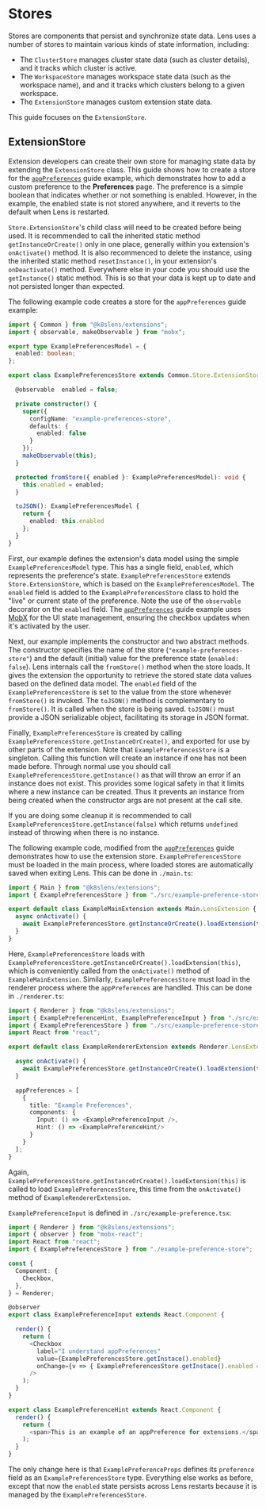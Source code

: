 # Stores

Stores are components that persist and synchronize state data. Lens uses a number of stores to maintain various kinds of state information, including:

* The `ClusterStore` manages cluster state data (such as cluster details), and it tracks which cluster is active.
* The `WorkspaceStore` manages workspace state data (such as the workspace name), and and it tracks which clusters belong to a given workspace.
* The `ExtensionStore` manages custom extension state data.

This guide focuses on the `ExtensionStore`.

## ExtensionStore

Extension developers can create their own store for managing state data by extending the `ExtensionStore` class.
This guide shows how to create a store for the [`appPreferences`](../renderer-extension#apppreferences) guide example, which demonstrates how to add a custom preference to the **Preferences** page.
The preference is a simple boolean that indicates whether or not something is enabled.
However, in the example, the enabled state is not stored anywhere, and it reverts to the default when Lens is restarted.

`Store.ExtensionStore`'s child class will need to be created before being used.
It is recommended to call the inherited static method `getInstanceOrCreate()` only in one place, generally within you extension's `onActivate()` method.
It is also recommenced to delete the instance, using the inherited static method `resetInstance()`, in your extension's `onDeactivate()` method.
Everywhere else in your code you should use the `getInstance()` static method.
This is so that your data is kept up to date and not persisted longer than expected.

The following example code creates a store for the `appPreferences` guide example:

``` typescript
import { Common } from "@k8slens/extensions";
import { observable, makeObservable } from "mobx";

export type ExamplePreferencesModel = {
  enabled: boolean;
};

export class ExamplePreferencesStore extends Common.Store.ExtensionStore<ExamplePreferencesModel> {

  @observable  enabled = false;

  private constructor() {
    super({
      configName: "example-preferences-store",
      defaults: {
        enabled: false
      }
    });
    makeObservable(this);
  }

  protected fromStore({ enabled }: ExamplePreferencesModel): void {
    this.enabled = enabled;
  }

  toJSON(): ExamplePreferencesModel {
    return {
      enabled: this.enabled
    };
  }
}
```

First, our example defines the extension's data model using the simple `ExamplePreferencesModel` type.
This has a single field, `enabled`, which represents the preference's state.
`ExamplePreferencesStore` extends `Store.ExtensionStore`, which is based on the `ExamplePreferencesModel`.
The `enabled` field is added to the `ExamplePreferencesStore` class to hold the "live" or current state of the preference.
Note the use of the `observable` decorator on the `enabled` field.
The [`appPreferences`](../renderer-extension#apppreferences) guide example uses [MobX](https://mobx.js.org/README.html) for the UI state management, ensuring the checkbox updates when it's activated by the user.

Next, our example implements the constructor and two abstract methods.
The constructor specifies the name of the store (`"example-preferences-store"`) and the default (initial) value for the preference state (`enabled: false`).
Lens internals call the `fromStore()` method when the store loads.
It gives the extension the opportunity to retrieve the stored state data values based on the defined data model.
The `enabled` field of the `ExamplePreferencesStore` is set to the value from the store whenever `fromStore()` is invoked.
The `toJSON()` method is complementary to `fromStore()`.
It is called when the store is being saved.
`toJSON()` must provide a JSON serializable object, facilitating its storage in JSON format.

Finally, `ExamplePreferencesStore` is created by calling `ExamplePreferencesStore.getInstanceOrCreate()`, and exported for use by other parts of the extension.
Note that `ExamplePreferencesStore` is a singleton.
Calling this function will create an instance if one has not been made before.
Through normal use you should call `ExamplePreferencesStore.getInstance()` as that will throw an error if an instance does not exist.
This provides some logical safety in that it limits where a new instance can be created.
Thus it prevents an instance from being created when the constructor args are not present at the call site.

If you are doing some cleanup it is recommended to call `ExamplePreferencesStore.getInstance(false)` which returns `undefined` instead of throwing when there is no instance.

The following example code, modified from the [`appPreferences`](../renderer-extension#apppreferences) guide demonstrates how to use the extension store.
`ExamplePreferencesStore` must be loaded in the main process, where loaded stores are automatically saved when exiting Lens.
This can be done in `./main.ts`:

``` typescript
import { Main } from "@k8slens/extensions";
import { ExamplePreferencesStore } from "./src/example-preference-store";

export default class ExampleMainExtension extends Main.LensExtension {
  async onActivate() {
    await ExamplePreferencesStore.getInstanceOrCreate().loadExtension(this);
  }
}
```

Here, `ExamplePreferencesStore` loads with `ExamplePreferencesStore.getInstanceOrCreate().loadExtension(this)`, which is conveniently called from the `onActivate()` method of `ExampleMainExtension`.
Similarly, `ExamplePreferencesStore` must load in the renderer process where the `appPreferences` are handled.
This can be done in `./renderer.ts`:

``` typescript
import { Renderer } from "@k8slens/extensions";
import { ExamplePreferenceHint, ExamplePreferenceInput } from "./src/example-preference";
import { ExamplePreferencesStore } from "./src/example-preference-store";
import React from "react";

export default class ExampleRendererExtension extends Renderer.LensExtension {

  async onActivate() {
    await ExamplePreferencesStore.getInstanceOrCreate().loadExtension(this);
  }

  appPreferences = [
    {
      title: "Example Preferences",
      components: {
        Input: () => <ExamplePreferenceInput />,
        Hint: () => <ExamplePreferenceHint/>
      }
    }
  ];
}
```

Again, `ExamplePreferencesStore.getInstanceOrCreate().loadExtension(this)` is called to load `ExamplePreferencesStore`, this time from the `onActivate()` method of `ExampleRendererExtension`.

`ExamplePreferenceInput` is defined in `./src/example-preference.tsx`:

``` typescript
import { Renderer } from "@k8slens/extensions";
import { observer } from "mobx-react";
import React from "react";
import { ExamplePreferencesStore } from "./example-preference-store";

const {
  Component: {
    Checkbox,
  },
} = Renderer;

@observer
export class ExamplePreferenceInput extends React.Component {

  render() {
    return (
      <Checkbox
        label="I understand appPreferences"
        value={ExamplePreferencesStore.getInstace().enabled}
        onChange={v => { ExamplePreferencesStore.getInstace().enabled = v; }}
      />
    );
  }
}

export class ExamplePreferenceHint extends React.Component {
  render() {
    return (
      <span>This is an example of an appPreference for extensions.</span>
    );
  }
}
```

The only change here is that `ExamplePreferenceProps` defines its `preference` field as an `ExamplePreferencesStore` type.
Everything else works as before, except that now the `enabled` state persists across Lens restarts because it is managed by the
`ExamplePreferencesStore`.

